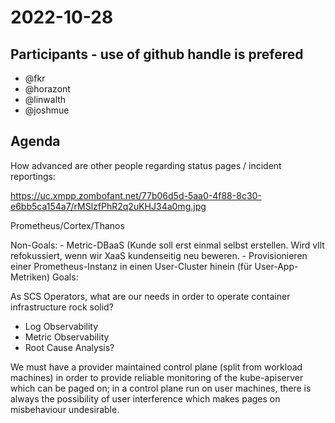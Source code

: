 # 2022-10-28

## Participants - use of github handle is prefered
* @fkr
* @horazont
* @linwalth
* @joshmue


## Agenda

How advanced are other people regarding status pages / incident reportings:

https://uc.xmpp.zombofant.net/77b06d5d-5aa0-4f88-8c30-e6bb5ca154a7/rMSlzfPhR2q2uKHJ34a0mg.jpg

Prometheus/Cortex/Thanos

Non-Goals:
    -  Metric-DBaaS (Kunde soll erst einmal selbst erstellen. Wird vllt refokussiert, wenn wir XaaS kundenseitig neu beweren.
    -  Provisionieren einer Prometheus-Instanz in einen User-Cluster hinein (für User-App-Metriken)
Goals:

As SCS Operators, what are our needs in order to operate container infrastructure rock solid?

- Log Observability
- Metric Observability
- Root Cause Analysis?

We must have a provider maintained control plane (split from workload machines)  in order to provide reliable monitoring of the kube-apiserver which can be paged on; in a control plane run on user machines, there is always the possibility of user interference which makes pages on misbehaviour undesirable.
